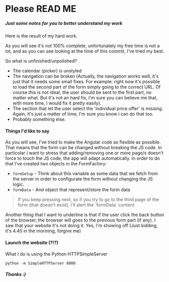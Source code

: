 # Please READ ME
##### Just some notes for you to better understand my work

Here is the result of my hard work.

As you will see it's not 100% complete, unfortunately my free time is not a lot, and as you can see looking at the time of this commit, I've tried my best.

So what is unfinished/unpolished?

- The calendar (picker) is unstyled
- The navigation can be broken (Actually, the navigation works well, it's just that it needs some small fixes. For example: right now it's possible to load the second part of the form simply going to the correct URL. Of course this is not ideal, the user should be sent to the first part, no matter what. But it's not an hard fix, I'm sure you can believe me that, with more time, I would fix it pretty easily).
- The section that let the user select the 'individual price offer' is missing. Again, it's just a matter of time, I'm sure you know i can do that too.
- Probably something else.

#### Things I'd like to say
As you will see, I've tried to make the Angular code as flexible as possible. That means that the form can be changed without breaking the JS code. In particolar I want to stress that adding/removing one or more page/s doesn't force to touch the JS code, the app will adapt automatically.
In order to do that I've created two objects in the FormFactory:

- ```formSetup``` - Think about this variable as some data that we fetch from the server in order to configurate the form without changing the JS logic.
- ```formData``` - And object that represent/store the form data

> If you keep pressing next, so if you try to go to the third page of the form (that doesn't exist), I'll alert the ´formData´
content

Another thing that I want to underline is that if the user click the back button of the browser, the browser will goes to the previous form part (if any). I saw that your website it's not doing it. Yes, I'm showing off (Just kidding, it's 4.45 in the morining, forgive me)

#### Launch the website (?!?)
What I do is using the Python HTTPSimpleServer

```python -m SimpleHTTPServer 8000```

##### Thanks :)
